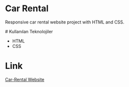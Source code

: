 # Car Rental

Responsive car rental website project with HTML and CSS.

# Kullanılan Teknolojiler

- HTML
- CSS

# Link

[Car-Rental Website](https://662681a049525f0e3009031b--ornate-gumdrop-60ea76.netlify.app/)
